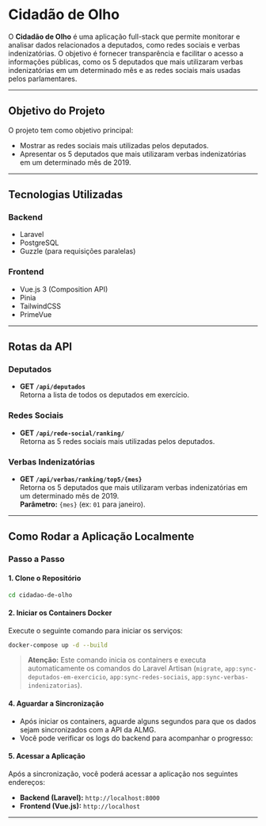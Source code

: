 # **Cidadão de Olho**

O **Cidadão de Olho** é uma aplicação full-stack que permite monitorar e analisar dados relacionados a deputados, como redes sociais e verbas indenizatórias. O objetivo é fornecer transparência e facilitar o acesso a informações públicas, como os 5 deputados que mais utilizaram verbas indenizatórias em um determinado mês e as redes sociais mais usadas pelos parlamentares.

---

## **Objetivo do Projeto**

O projeto tem como objetivo principal:

- Mostrar as redes sociais mais utilizadas pelos deputados.
- Apresentar os 5 deputados que mais utilizaram verbas indenizatórias em um determinado mês de 2019.

---

## **Tecnologias Utilizadas**

### **Backend**
- Laravel
- PostgreSQL
- Guzzle (para requisições paralelas)

### **Frontend**
- Vue.js 3 (Composition API)
- Pinia
- TailwindCSS
- PrimeVue

---

## **Rotas da API**

### **Deputados**
- **GET `/api/deputados`**  
  Retorna a lista de todos os deputados em exercício.

### **Redes Sociais**
- **GET `/api/rede-social/ranking/`**  
  Retorna as 5 redes sociais mais utilizadas pelos deputados.

### **Verbas Indenizatórias**
- **GET `/api/verbas/ranking/top5/{mes}`**  
  Retorna os 5 deputados que mais utilizaram verbas indenizatórias em um determinado mês de 2019.  
  **Parâmetro:** `{mes}` (ex: `01` para janeiro).

---

## **Como Rodar a Aplicação Localmente**

### **Passo a Passo**

#### **1. Clone o Repositório**
```bash
cd cidadao-de-olho
```

#### **2. Iniciar os Containers Docker**
Execute o seguinte comando para iniciar os serviços:
```bash
docker-compose up -d --build
```

> **Atenção:** Este comando inicia os containers e executa automaticamente os comandos do Laravel Artisan (`migrate`, `app:sync-deputados-em-exercicio`, `app:sync-redes-sociais`, `app:sync-verbas-indenizatorias`).

#### **4. Aguardar a Sincronização**
- Após iniciar os containers, aguarde alguns segundos para que os dados sejam sincronizados com a API da ALMG.
- Você pode verificar os logs do backend para acompanhar o progresso:

#### **5. Acessar a Aplicação**
Após a sincronização, você poderá acessar a aplicação nos seguintes endereços:
- **Backend (Laravel):** `http://localhost:8000`
- **Frontend (Vue.js):** `http://localhost`

---